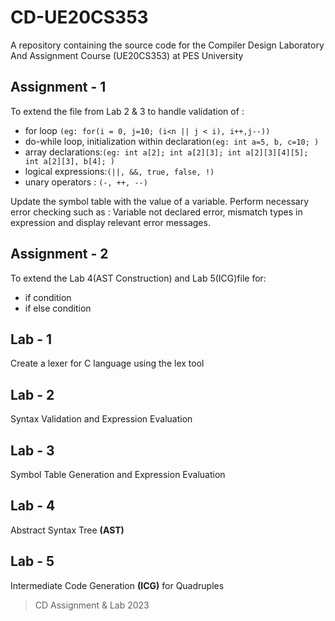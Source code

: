 # CD-UE20CS353

A repository containing the source code for the Compiler Design Laboratory  And Assignment Course (UE20CS353) at PES University

## Assignment - 1
To extend the file from Lab 2 & 3 to handle validation of :  
- for loop `(eg: for(i = 0, j=10; (i<n || j < i), i++,j--))`
- do-while loop, initialization within declaration`(eg: int a=5, b, c=10; )`
- array declarations:`(eg: int a[2]; int a[2][3]; int a[2][3][4][5]; int a[2][3], b[4]; )` 
- logical expressions:`(||, &&, true, false, !)`
- unary operators : `(-, ++, --)`

Update the symbol table with the value of a variable. Perform necessary error checking such as : Variable not declared error, mismatch types in expression and display relevant error messages.

## Assignment - 2
To extend the Lab 4(AST Construction) and Lab 5(ICG)file for:
- if condition
- if else condition

## Lab - 1
Create a lexer for C language using the lex tool

## Lab - 2
Syntax Validation and Expression Evaluation

## Lab - 3
Symbol Table Generation and Expression Evaluation

## Lab - 4
Abstract Syntax Tree **(AST)**

## Lab - 5
Intermediate Code Generation **(ICG)** for Quadruples

> CD Assignment & Lab 2023


